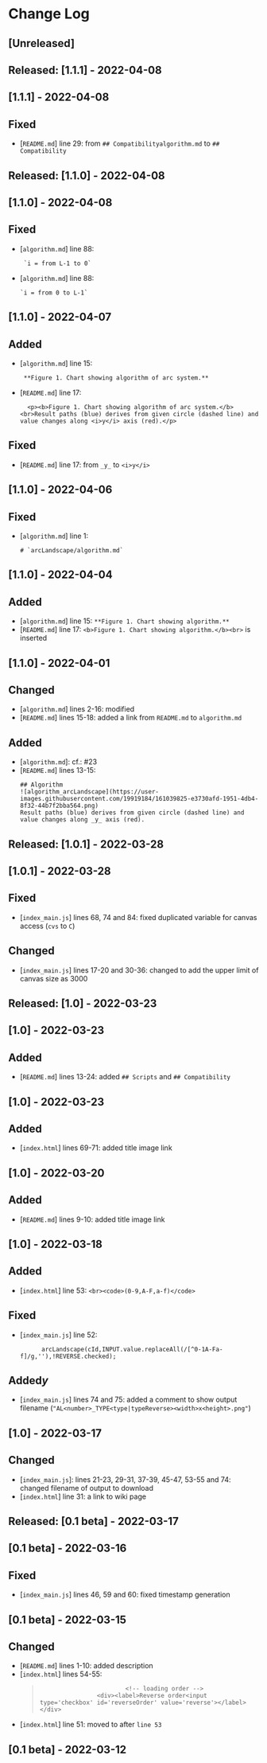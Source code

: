 # Change Log 
## [Unreleased]

## Released: [1.1.1] - 2022-04-08
## [1.1.1] - 2022-04-08
## Fixed
- [`README.md`] line 29: from `## Compatibilityalgorithm.md` to `## Compatibility`

## Released: [1.1.0] - 2022-04-08
## [1.1.0] - 2022-04-08
## Fixed
- [`algorithm.md`] line 88:  
  ```
   `i = from L-1 to 0`
  ```
- [`algorithm.md`] line 88:  
  ```
  `i = from 0 to L-1`
  ```

## [1.1.0] - 2022-04-07
## Added
- [`algorithm.md`] line 15:  
  ```
   **Figure 1. Chart showing algorithm of arc system.**  
  ```
- [`README.md`] line 17:  
  ```
  	<p><b>Figure 1. Chart showing algorithm of arc system.</b><br>Result paths (blue) derives from given circle (dashed line) and value changes along <i>y</i> axis (red).</p>
  ```

## Fixed
- [`README.md`] line 17: from `_y_` to `<i>y</i>`

## [1.1.0] - 2022-04-06
## Fixed
- [`algorithm.md`] line 1:  
  ```
  # `arcLandscape/algorithm.md`
  ```

## [1.1.0] - 2022-04-04
## Added
- [`algorithm.md`] line 15: `**Figure 1. Chart showing algorithm.**  `
- [`README.md`] line 17: `<b>Figure 1. Chart showing algorithm.</b><br>` is inserted

## [1.1.0] - 2022-04-01
## Changed
- [`algorithm.md`] lines 2-16: modified
- [`README.md`] lines 15-18: added a link from `README.md` to `algorithm.md`

## Added
- [`algorithm.md`]: cf.: #23
- [`README.md`] lines 13-15:  
  ```
  ## Algorithm
  ![algorithm_arcLandscape](https://user-images.githubusercontent.com/19919184/161039825-e3730afd-1951-4db4-8f32-44b7f2bba564.png)  
  Result paths (blue) derives from given circle (dashed line) and value changes along _y_ axis (red).
  ```

## Released: [1.0.1] - 2022-03-28
## [1.0.1] - 2022-03-28
## Fixed
- [`index_main.js`] lines 68, 74 and 84: fixed duplicated variable for canvas access (`cvs` to `C`)

## Changed
- [`index_main.js`] lines 17-20 and 30-36: changed to add the upper limit of canvas size as 3000 

## Released: [1.0] - 2022-03-23
## [1.0] - 2022-03-23
## Added
- [`README.md`] lines 13-24: added `## Scripts` and `## Compatibility`

## [1.0] - 2022-03-23
## Added
- [`index.html`] lines 69-71: added title image link

## [1.0] - 2022-03-20
## Added
- [`README.md`] lines 9-10: added title image link

## [1.0] - 2022-03-18
## Added
- [`index.html`] line 53: `<br><code>(0-9,A-F,a-f)</code>`

## Fixed
- [`index_main.js`] line 52:  
  ```
   		arcLandscape(cId,INPUT.value.replaceAll(/[^0-1A-Fa-f]/g,''),!REVERSE.checked);
  ```

## Added<i>y</i>
- [`index_main.js`] lines 74 and 75: added a comment to show output filename (`"AL<number>_TYPE<type|typeReverse><width>x<height>.png"`)

## [1.0] - 2022-03-17
## Changed
- [`index_main.js`]: lines 21-23, 29-31, 37-39, 45-47, 53-55 and 74: changed filename of output to download
- [`index.html`] line 31: a link to wiki page

## Released: [0.1 beta] - 2022-03-17
## [0.1 beta] - 2022-03-16
## Fixed
- [`index_main.js`] lines 46, 59 and 60: fixed timestamp generation

## [0.1 beta] - 2022-03-15
## Changed
- [`README.md`] lines 1-10: added description
- [`index.html`] lines 54-55:  
  >```
  > 						<!-- loading order -->
  >					<div><label>Reverse order<input type='checkbox' id='reverseOrder' value='reverse'></label></div>
  >```
- [`index.html`] line 51: moved to after `line 53`

## [0.1 beta] - 2022-03-12
